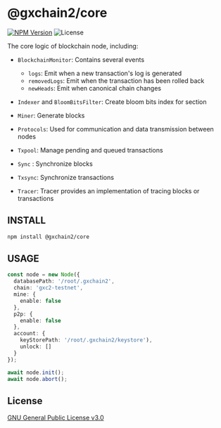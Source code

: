 # @gxchain2/core

[![NPM Version](https://img.shields.io/npm/v/@gxchain2/core)](https://www.npmjs.org/package/@gxchain2/core)
![License](https://img.shields.io/npm/l/@gxchain2/core)

The core logic of blockchain node, including:

- `BlockchainMonitor`: Contains several events

  - `logs`: Emit when a new transaction's log is generated
  - `removedLogs`: Emit when the transaction has been rolled back
  - `newHeads`: Emit when canonical chain changes

- `Indexer` and `BloomBitsFilter`: Create bloom bits index for section
- `Miner`: Generate blocks
- `Protocols`: Used for communication and data transmission between nodes
- `Txpool`: Manage pending and queued transactions
- `Sync` : Synchronize blocks
- `Txsync`: Synchronize transactions
- `Tracer`: Tracer provides an implementation of tracing blocks or transactions

## INSTALL

```sh
npm install @gxchain2/core
```

## USAGE

```ts
const node = new Node({
  databasePath: '/root/.gxchain2',
  chain: 'gxc2-testnet',
  mine: {
    enable: false
  },
  p2p: {
    enable: false
  },
  account: {
    keyStorePath: '/root/.gxchain2/keystore'),
    unlock: []
  }
});

await node.init();
await node.abort();
```

## License

[GNU General Public License v3.0](https://www.gnu.org/licenses/gpl-3.0.en.html)
